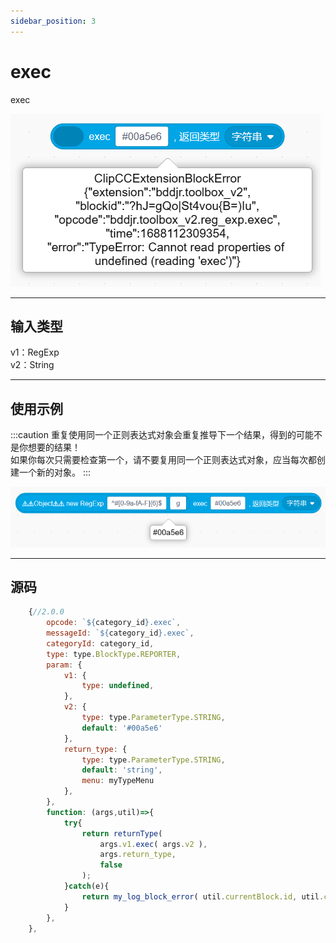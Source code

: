 ```yaml
---
sidebar_position: 3
---
```

# exec

exec

![img](img\exec\image.png)  


***
## 输入类型
v1：RegExp  
v2：String  


***
## 使用示例
:::caution
重复使用同一个正则表达式对象会重复推导下一个结果，得到的可能不是你想要的结果！  
如果你每次只需要检查第一个，请不要复用同一个正则表达式对象，应当每次都创建一个新的对象。
:::

![2](img\exec\2.png)  


***
## 源码
```js title="/categorys/reg_exp.js"
    {//2.0.0
        opcode: `${category_id}.exec`,
        messageId: `${category_id}.exec`,
        categoryId: category_id,
        type: type.BlockType.REPORTER,
        param: {
            v1: {
                type: undefined,
            },
            v2: {
                type: type.ParameterType.STRING,
                default: '#00a5e6'
            },
            return_type: {
                type: type.ParameterType.STRING,
                default: 'string',
                menu: myTypeMenu
            },
        },
        function: (args,util)=>{
            try{
                return returnType(
                    args.v1.exec( args.v2 ),
                    args.return_type,
                    false
                );
            }catch(e){
                return my_log_block_error( util.currentBlock.id, util.currentBlock.opcode , e );
            }
        },
    },
```

